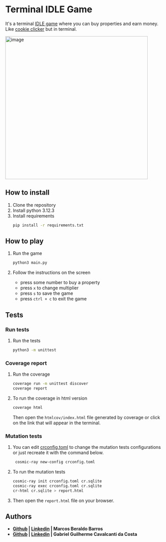 # Terminal IDLE Game
It's a terminal [IDLE game](https://en.wikipedia.org/wiki/Incremental_game) where you can buy properties and earn money. Like [cookie clicker](https://orteil.dashnet.org/cookieclicker/) but in terminal.

<img width="447" alt="image" src="https://github.com/MarcosBB/terminal-idle-game/assets/50207805/6eea3bff-c4d4-47ad-85c3-916b0c10c167">

## How to install
1. Clone the repository
2. Install python 3.12.3
3. Install requirements 
    ```bash
    pip install -r requirements.txt
    ```

## How to play
1. Run the game
    ```bash
    python3 main.py
    ```

2. Follow the instructions on the screen
    - press some number to buy a property
    - press `x` to change multiplier
    - press `s` to save the game
    - press `ctrl + c` to exit the game

## Tests
### Run tests
1. Run the tests
    ```bash
    python3 -m unittest
    ```
### Coverage report
1. Run the coverage
    ```bash
    coverage run -m unittest discover
    coverage report
    ```

2. To run the coverage in html version
    ```bash
    coverage html
    ```
    Then open the `htmlcov/index.html` file generated by coverage or click on the link that will appear in the terminal.

### Mutation tests
1. You can edit [crconfig.toml](crconfig.toml) to change the mutation tests configurations or just recreate it with the command below.
   ```bash
    cosmic-ray new-config crconfig.toml 
    ```

2. To run the mutation tests
    ```bash
    cosmic-ray init crconfig.toml cr.sqlite
    cosmic-ray exec crconfig.toml cr.sqlite
    cr-html cr.sqlite > report.html 
    ```

3. Then open the `report.html` file on your browser.

## Authors
-  **[Github](https://github.com/MarcosBB) | [Linkedin](https://www.linkedin.com/in/marcosberaldobarros/) | Marcos Beraldo Barros**
-  **[Github](https://github.com/gabriel-guilherme) | [Linkedin](https://www.linkedin.com/in/gabriel-guilherme-594448278/) | Gabriel Guilherme Cavalcanti da Costa**